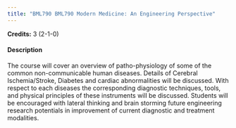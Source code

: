 ```yaml
---
title: "BML790 BML790 Modern Medicine: An Engineering Perspective"
---
```

**Credits:** 3 (2-1-0)

#### Description
The course will cover an overview of patho-physiology of some of the common non-communicable human diseases. Details of Cerebral Ischemia/Stroke, Diabetes and cardiac abnormalities will be discussed. With respect to each diseases the corresponding diagnostic techniques, tools, and physical principles of these instruments will be discussed. Students will be encouraged with lateral thinking and brain storming future engineering research potentials in improvement of current diagnostic and treatment modalities.